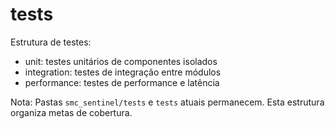 # tests

Estrutura de testes:
- unit: testes unitários de componentes isolados
- integration: testes de integração entre módulos
- performance: testes de performance e latência

Nota: Pastas `smc_sentinel/tests` e `tests` atuais permanecem. Esta estrutura organiza metas de cobertura.